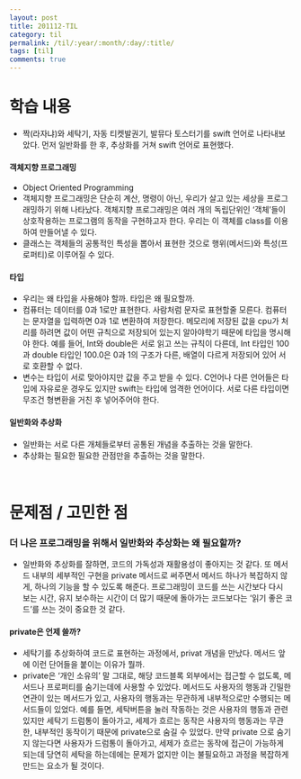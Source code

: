 ```yaml
---
layout: post
title: 201112-TIL
category: til
permalink: /til/:year/:month/:day/:title/
tags: [til]
comments: true
---
```

# 학습 내용
 - 짝(라자냐)와 세탁기, 자동 티켓발권기, 발뮤다 토스터기를 swift 언어로 나타내보았다. 먼저 일반화를 한 후, 추상화를 거쳐 swift 언어로 표현했다.

#### 객체지향 프로그래밍
- Object Oriented Programming
- 객체지향 프로그래밍은 단순히 계산, 명령이 아닌, 우리가 살고 있는 세상을 프로그래밍하기 위해 나타났다. 객체지향 프로그래밍은 여러 개의 독립단위인 ‘객체’들이 상호작용하는 프로그램의 동작을 구현하고자 한다. 우리는 이 객체를 class를 이용하여 만들어낼 수 있다.
- 클래스는 객체들의 공통적인 특성을 뽑아서 표현한 것으로 행위(메서드)와 특성(프로퍼티)로 이루어질 수 있다.


#### 타입
- 우리는 왜 타입을 사용해야 할까. 타입은 왜 필요할까.
- 컴퓨터는 데이터를 0과 1로만 표현한다. 사람처럼 문자로 표현할줄 모른다. 컴퓨터는 문자열을 입력하면 0과 1로 변환하여 저장한다. 메모리에 저장된 값을 cpu가 처리를 하려면 값이 어떤 규칙으로 저장되어 있는지 알아야학기 때문에 타입을 명시해야 한다. 예를 들어, Int와 double은 서로 읽고 쓰는 규칙이 다른데, Int 타입인 100과 double 타입인 100.0은 0과 1의 구조가 다른, 배열이 다르게 저장되어 있어 서로 호환할 수 없다.
- 변수는 타입이 서로 맞아야지만 값을 주고 받을 수 있다. C언어나 다른 언어들은 타입에 자유로운 경우도 있지만 swift는 타입에 엄격한 언어이다. 서로 다른 타입이면 무조건 형변환을 거친 후 넣어주어야 한다.

#### 일반화와 추상화
- 일반화는 서로 다른 개체들로부터 공통된 개념을 추출하는 것을 말한다. 
- 추상화는 필요한 필요한 관점만을 추출하는 것을 말한다.

<br>

# 문제점 / 고민한 점
### 더 나은 프로그래밍을 위해서 일반화와 추상화는 왜 필요할까?
- 일반화와 추상화를 잘하면, 코드의 가독성과 재활용성이 좋아지는 것 같다. 또 메서드 내부의 세부적인 구현을 private 메서드로 써주면서 메서드 하나가 복잡하지 않게, 하나의 기능을 할 수 있도록 해준다. 프로그래밍이 코드를 쓰는 시간보다 다시 보는 시간, 유지 보수하는  시간이 더 많기 때문에 돌아가는 코드보다는 ‘읽기 좋은 코드’를 쓰는  것이  중요한 것  같다.

#### private은 언제 쓸까?
- 세탁기를 추상화하여 코드로 표현하는 과정에서, privat 개념을 만났다. 메서드 앞에 이런 단어들을 붙이는 이유가 뭘까. 
- private은 ‘개인 소유의’ 말 그대로, 해당 코드블록 외부에서는 접근할 수 없도록, 메서드나 프로퍼티를 숨기는데에 사용할 수 있었다. 메서드도 사용자의 행동과 긴밀한 연관이 있는 메서드가 있고, 사용자의 행동과는  무관하게 내부적으로만 수행되는 메서드들이 있었다. 예를 들면, 세탁버튼을 눌러 작동하는 것은 사용자의 행동과 관련있지만 세탁기 드럼통이 돌아가고, 세제가 흐르는 동작은 사용자의 행동과는 무관한, 내부적인 동작이기 때문에 private으로 숨길 수 있었다. 만약 private 으로 숨기지 않는다면 사용자가 드럼통이 돌아가고, 세제가 흐르는 동작에 접근이 가능하게 되는데 당연히 세탁을 하는데에는 문제가 없지만 이는 불필요하고 과정을 복잡하게 만드는 요소가 될 것이다.


